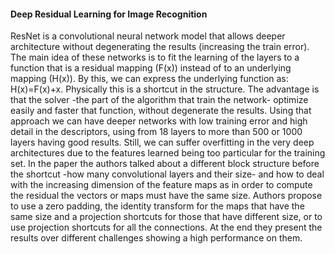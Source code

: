 #### Deep Residual Learning for Image Recognition
ResNet is a convolutional neural network model that allows deeper architecture without degenerating the results (increasing the train error). The main idea of these networks is to fit the learning of the layers to a function that is a residual mapping (F(x)) instead of to an underlying mapping (H(x)). By this, we can express the underlying function as: H(x)=F(x)+x. Physically this is a shortcut in the structure. The advantage is that the solver -the part of the algorithm that train the network- optimize easily and faster that function, without degenerate the results. Using that approach we can have deeper networks with low training error and high detail in the descriptors, using from 18 layers to more than 500 or 1000 layers having good results. Still, we can suffer overfitting in the very deep architectures due to the features learned being too particular for the training set. 
In the paper the authors talked about a different block structure before the shortcut -how many convolutional layers and their size- and how to deal with the increasing dimension of the feature maps as in order to compute the residual the vectors or maps must have the same size. Authors propose to use a zero padding, the identity transform for the maps that have the same size and a projection shortcuts for those that have different size, or to use projection shortcuts for all the connections. At the end they present the results over different challenges showing a high performance on them.
